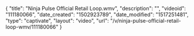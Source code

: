 {
    "title": "Ninja Pulse Official Retail Loop.wmv",
    "description": "",
    "videoid": "111180066",
    "date_created": "1502923789",
    "date_modified": "1517251481",
    "type": "captivate",
    "layout": "video",
    "url": "\/v\/ninja-pulse-official-retail-loop-wmv\/111180066"
}